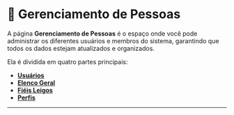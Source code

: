# 📌 Gerenciamento de Pessoas

A página **Gerenciamento de Pessoas** é o espaço onde você pode administrar os diferentes usuários e membros do sistema, garantindo que todos os dados estejam atualizados e organizados.

Ela é dividida em quatro partes principais:

- [**Usuários**](4.1%20usuarios.md)  
- [**Elenco Geral**](4.2%20elenco-geral.md)  
- [**Fiéis Leigos**](4.3%20fieis-leigos.md)  
- [**Perfis**](4.4%20perfis.md)

---